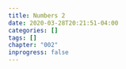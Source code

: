```yaml
---
title: Numbers 2
date: 2020-03-28T20:21:51-04:00
categories: []
tags: []
chapter: "002"
inprogress: false
---
```


